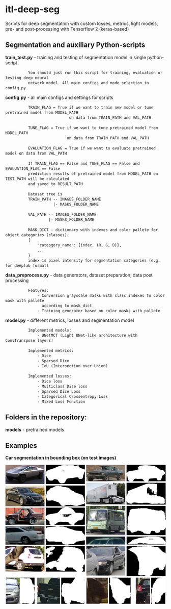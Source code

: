 # itl-deep-seg
Scripts for deep segmentation with custom losses, metrics, light models, pre- and post-processing with Tensorflow 2 (keras-based)

## Segmentation and auxiliary Python-scripts

**train_test.py** - training and testing of segmentation model in single python-script

              You should just run this script for training, evaluation or testing deep neural 
              network model. All main configs and mode selection in config.py 
              

**config.py** - all main configs and settings for scripts

              TRAIN_FLAG = True if we want to train new model or tune pretrained model from MODEL_PATH
                                on data from TRAIN_PATH and VAL_PATH
                                 
              TUNE_FLAG = True if we want to tune pretrained model from MODEL_PATH 
                               on data from TRAIN_PATH and VAL_PATH
              
              EVALUATION_FLAG = True if we want to evaluate pretrained model on data from VAL_PATH
              
              If TRAIN_FLAG == False and TUNE_FLAG == False and EVALUATION_FLAG == False
              prediction results of pretrained model from MODEL_PATH on TEST_PATH will be calculated 
              and saved to RESULT_PATH
              
              Dataset tree is
              TRAIN_PATH -- IMAGES_FOLDER_NAME
                         |- MASKS_FOLDER_NAME
              
              VAL_PATH -- IMAGES_FOLDER_NAME
                       |- MASKS_FOLDER_NAME
             
              MASK_DICT - dictionary with indexes and color pallete for object categories (classes):
              {              
                  "cateogory_name": [index, (R, G, B)],
                  ...                  
              }
              index is pixel intensity for segmentation categories (e.g. for deeplab format)

**data_preprocess.py** - data generators, dataset preparation, data post processing

              Features:                  
                  - Conversion grayscale masks with class indexes to color mask with pallete 
                    according to mask_dict
                  - Training generator based on color masks with pallete

**model.py** - different metrics, losses and segmentation model

              Implemented models: 
                  - UNetMCT (Light UNet-like architecture with ConvTranspose layers)
                  
              Implemented metrics:                   
                  - Dice                  
                  - Sparsed Dice                  
                  - IoU (Intersection over Union)
                  
              Implemented losses:                   
                  - Dice loss                  
                  - Multiclass Dise loss                  
                  - Sparsed Dice Loss                  
                  - Categorical Crossentropy Loss                  
                  - Mixed Loss Function

## Folders in the repository:

**models** - pretrained models

## Examples

**Car segmentation in bounding box (on test images)**

![UNetMCT results on test images](/assets/Results_on_test.jpg)
